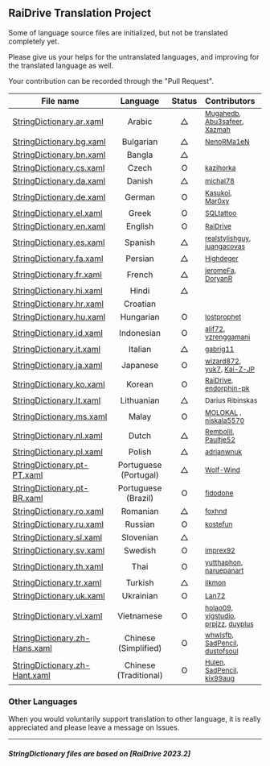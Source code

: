## RaiDrive Translation Project

Some of language source files are initialized, but not be translated completely yet.

Please give us your helps for the untranslated languages, and improving for the translated language as well.

Your contribution can be recorded through the "Pull Request".

| File name | Language | Status | Contributors |
| ----------|:----------:|:------------:|:----------- |
| [StringDictionary.ar.xaml](https://github.com/RaiDrive/Translation/blob/master/StringDictionary.ar.xaml) | Arabic | △ | <sub>[Mugahedb](https://github.com/Mugahedb), [Abu3safeer](https://github.com/Abu3safeer), [Xazmah](https://github.com/Xazmah)</sub> |
| [StringDictionary.bg.xaml](https://github.com/RaiDrive/Translation/blob/master/StringDictionary.bg.xaml) | Bulgarian | △ | <sub>[NenoRMa1eN](https://github.com/NenoRMa1eN)</sub> |
| [StringDictionary.bn.xaml](https://github.com/RaiDrive/Translation/blob/master/StringDictionary.bn.xaml) | Bangla | △ | <sub></sub> |
| [StringDictionary.cs.xaml](https://github.com/RaiDrive/Translation/blob/master/StringDictionary.cs.xaml) | Czech | O | <sub>[kazihorka](https://github.com/kazihorka)</sub> |
| [StringDictionary.da.xaml](https://github.com/RaiDrive/Translation/blob/master/StringDictionary.da.xaml) | Danish | △ | <sub>[michal78](https://github.com/michal78)</sub> |
| [StringDictionary.de.xaml](https://github.com/RaiDrive/Translation/blob/master/StringDictionary.de.xaml) | German | O | <sub>[Kasukoi](https://github.com/Kasukoi), [Mar0xy](https://github.com/Mar0xy)</sub> |
| [StringDictionary.el.xaml](https://github.com/RaiDrive/Translation/blob/master/StringDictionary.el.xaml) | Greek | O | <sub>[SQLtattoo](https://github.com/SQLtattoo)</sub> |
| [StringDictionary.en.xaml](https://github.com/RaiDrive/Translation/blob/master/StringDictionary.en.xaml) | English | O | <sub>[RaiDrive](https://www.raidrive.com)</sub> |
| [StringDictionary.es.xaml](https://github.com/RaiDrive/Translation/blob/master/StringDictionary.es.xaml) | Spanish | △ | <sub>[realstylishguy](https://github.com/realstylishguy), [juangacovas](https://github.com/juangacovas)</sub> |
| [StringDictionary.fa.xaml](https://github.com/RaiDrive/Translation/blob/master/StringDictionary.fa.xaml) | Persian | △ | <sub>[Highdeger](https://github.com/Highdeger)</sub> |
| [StringDictionary.fr.xaml](https://github.com/RaiDrive/Translation/blob/master/StringDictionary.fr.xaml) | French | △ | <sub>[jeromeFa](https://github.com/jeromeFa), [DoryanR](https://github.com/DoryanR)</sub> |
| [StringDictionary.hi.xaml](https://github.com/RaiDrive/Translation/blob/master/StringDictionary.hi.xaml) | Hindi | △ | <sub></sub> |
| [StringDictionary.hr.xaml](https://github.com/RaiDrive/Translation/blob/master/StringDictionary.hr.xaml) | Croatian | <sub></sub> |
| [StringDictionary.hu.xaml](https://github.com/RaiDrive/Translation/blob/master/StringDictionary.hu.xaml) | Hungarian | O | <sub>[lostprophet](https://github.com/lostprophet)</sub> |
| [StringDictionary.id.xaml](https://github.com/RaiDrive/Translation/blob/master/StringDictionary.id.xaml) | Indonesian | O | <sub>[alif72](https://github.com/alif72), [vzrenggamani](https://github.com/vzrenggamani)</sub> |
| [StringDictionary.it.xaml](https://github.com/RaiDrive/Translation/blob/master/StringDictionary.it.xaml) | Italian | △ | <sub>[gabrig11](https://github.com/gabrig11)</sub> |
| [StringDictionary.ja.xaml](https://github.com/RaiDrive/Translation/blob/master/StringDictionary.ja.xaml) | Japanese | O | <sub>[wizard872](https://github.com/wizard872), [yuk7](https://github.com/yuk7), [Kai-Z-JP](https://github.com/kai-z-jp)</sub> |
| [StringDictionary.ko.xaml](https://github.com/RaiDrive/Translation/blob/master/StringDictionary.ko.xaml) | Korean | O | <sub>[RaiDrive](https://www.raidrive.com), [endorphin-pk](https://github.com/endorphin-pk)</sub> |
| [StringDictionary.lt.xaml](https://github.com/RaiDrive/Translation/blob/master/StringDictionary.lt.xaml) | Lithuanian | △ | <sub>Darius Ribinskas</sub> |
| [StringDictionary.ms.xaml](https://github.com/RaiDrive/Translation/blob/master/StringDictionary.ms.xaml) | Malay | O | <sub>[MOLOKAL](https://github.com/molokal) , [niskala5570](https://github.com/niskala5570)</sub> |
| [StringDictionary.nl.xaml](https://github.com/RaiDrive/Translation/blob/master/StringDictionary.nl.xaml) | Dutch | △ | <sub>[RemboIII](https://github.com/RemboIII), [Paultje52](https://github.com/Paultje52)</sub> |
| [StringDictionary.pl.xaml](https://github.com/RaiDrive/Translation/blob/master/StringDictionary.pl.xaml) | Polish | △ | <sub>[adrianwnuk](https://github.com/adrianwnuk)</sub> |
| [StringDictionary.pt-PT.xaml](https://github.com/RaiDrive/Translation/blob/master/StringDictionary.pt-PT.xaml) | Portuguese (Portugal) | △ | <sub>[Wolf-Wind](https://github.com/Wolf-Wind)</sub> |
| [StringDictionary.pt-BR.xaml](https://github.com/RaiDrive/Translation/blob/master/StringDictionary.pt-BR.xaml) | Portuguese (Brazil) | O | <sub>[fidodone](https://github.com/fidodone)</sub> |
| [StringDictionary.ro.xaml](https://github.com/RaiDrive/Translation/blob/master/StringDictionary.ro.xaml) | Romanian | △ | <sub>[foxhnd](https://github.com/foxhnd)</sub> |
| [StringDictionary.ru.xaml](https://github.com/RaiDrive/Translation/blob/master/StringDictionary.ru.xaml) | Russian | O | <sub>[kostefun](https://github.com/kostefun)</sub> |
| [StringDictionary.sl.xaml](https://github.com/RaiDrive/Translation/blob/master/StringDictionary.sl.xaml) | Slovenian | △ | <sub></sub> |
| [StringDictionary.sv.xaml](https://github.com/RaiDrive/Translation/blob/master/StringDictionary.sv.xaml) | Swedish | O | <sub>[imprex92](https://github.com/imprex92)</sub> |
| [StringDictionary.th.xaml](https://github.com/RaiDrive/Translation/blob/master/StringDictionary.th.xaml) | Thai | O | <sub>[yutthaphon](https://github.com/yutthaphon), [naruepanart](https://github.com/naruepanart)</sub> |
| [StringDictionary.tr.xaml](https://github.com/RaiDrive/Translation/blob/master/StringDictionary.tr.xaml) | Turkish | △ | <sub>[ilkmon](https://github.com/ilkmon)</sub> |
| [StringDictionary.uk.xaml](https://github.com/RaiDrive/Translation/blob/master/StringDictionary.uk.xaml) | Ukrainian | O | <sub>[Lan72](https://github.com/Lan72)</sub> |
| [StringDictionary.vi.xaml](https://github.com/RaiDrive/Translation/blob/master/StringDictionary.vi.xaml) | Vietnamese | O | <sub>[holao09](https://github.com/holao09), [vigstudio](https://github.com/vigstudio), [prpjzz](https://github.com/prpjzz), [duyplus](https://github.com/duyplus)</sub> |
| [StringDictionary.zh-Hans.xaml](https://github.com/RaiDrive/Translation/blob/master/StringDictionary.zh-Hans.xaml) | Chinese (Simplified) | O | <sub>[whwlsfb](https://github.com/whwlsfb), [SadPencil](https://github.com/SadPencil), [dustofsoul](https://github.com/dustofsoul)</sub> |
| [StringDictionary.zh-Hant.xaml](https://github.com/RaiDrive/Translation/blob/master/StringDictionary.zh-Hant.xaml) | Chinese (Traditional) | O | <sub>[Hulen](https://github.com/Hulen), [SadPencil](https://github.com/SadPencil), [kix99aug](https://github.com/kix99aug)</sub> |

### Other Languages 
When you would voluntarily support translation to other language, it is really appreciated and please leave a message on Issues. 

---
##### StringDictionary files are based on _[**RaiDrive 2023.2**]_
